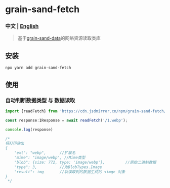 # grain-sand-fetch
### 中文 | [English](README.md)
> 基于[grain-sand-data](https://www.npmjs.com/package/grain-sand-net)的网络资源读取类库


## 安装
```shell
npx yarn add grain-sand-fetch
```
## 使用
### 自动判断数据类型 与 数据读取
```ts
import {readFetch} from 'https://cdn.jsdmirror.cn/npm/grain-sand-fetch/lib/index.web.js'

const response:IResponse = await readFetch('/1.webp');

console.log(response) 

/*
将打印输出 
{
    "ext": "webp",      //扩展名
    "mime": "image/webp", //Mime类型
    "blob": {size: 772, type: 'image/webp'},         //原始二进制数据
    "type": 3,          //为BlobTypes.Image
    "result": img       //以读取到的数据生成的 <img> 对象
}
 */

```